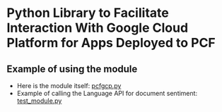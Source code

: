 # Python Library to Facilitate Interaction With Google Cloud Platform for Apps Deployed to PCF

## Example of using the module
* Here is the module itself: [pcfgcp.py](./pcfgcp.py)
* Example of calling the Language API for document sentiment: [test_module.py](./test_module.py)

